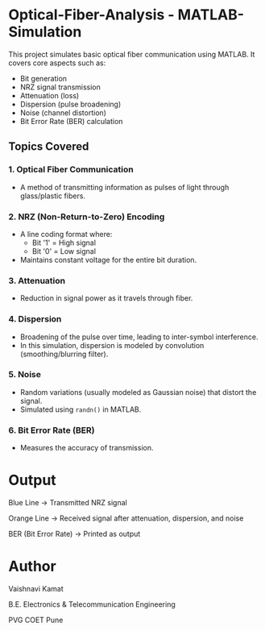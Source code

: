 # Optical-Fiber-Analysis - MATLAB-Simulation

This project simulates basic optical fiber communication using MATLAB. It covers core aspects such as:

- Bit generation
- NRZ signal transmission
- Attenuation (loss)
- Dispersion (pulse broadening)
- Noise (channel distortion)
- Bit Error Rate (BER) calculation

## Topics Covered

### 1. Optical Fiber Communication
- A method of transmitting information as pulses of light through glass/plastic fibers.
### 2. NRZ (Non-Return-to-Zero) Encoding
- A line coding format where:
  - Bit '1' = High signal
  - Bit '0' = Low signal
- Maintains constant voltage for the entire bit duration.
### 3. Attenuation
- Reduction in signal power as it travels through fiber.
### 4. Dispersion
- Broadening of the pulse over time, leading to inter-symbol interference.
- In this simulation, dispersion is modeled by convolution (smoothing/blurring filter).
### 5. Noise
- Random variations (usually modeled as Gaussian noise) that distort the signal.
- Simulated using `randn()` in MATLAB.
### 6. Bit Error Rate (BER)
- Measures the accuracy of transmission.

# **Output**

Blue Line → Transmitted NRZ signal

Orange Line → Received signal after attenuation, dispersion, and noise

BER (Bit Error Rate) → Printed as output

# **Author**

Vaishnavi Kamat

B.E. Electronics & Telecommunication Engineering

PVG COET Pune

